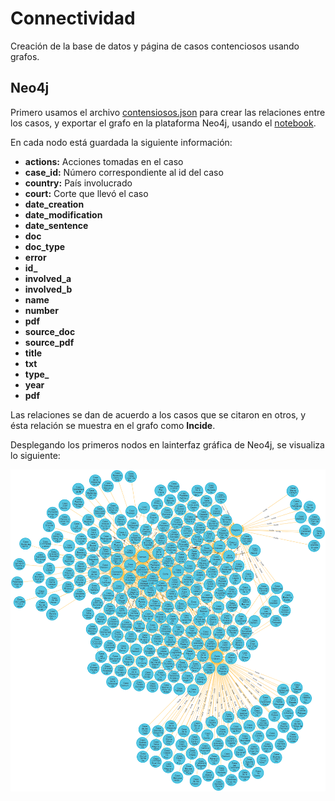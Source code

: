 # Connectividad
Creación de la base de datos y página de casos contenciosos usando grafos.

## Neo4j
Primero usamos el archivo [contensiosos.json](https://github.com/CharlesAG/Connectividad/blob/main/contensiosos.json) para crear las relaciones entre los casos, y exportar el grafo en la plataforma Neo4j, usando el [notebook](https://github.com/CharlesAG/Connectividad/blob/main/Creaci%C3%B3n%20de%20base%20de%20datos%20con%20Py2neo%20(Neo4j%20for%20Python).ipynb).

En cada nodo está guardada la siguiente información:
* **actions:** Acciones tomadas en el caso
* **case_id:** Número correspondiente al id del caso
* **country:** País involucrado 
* **court:** Corte que llevó el caso
* **date_creation**
* **date_modification**
* **date_sentence**
* **doc**
* **doc_type**
* **error**
* **id_**
* **involved_a**
* **involved_b**
* **name**
* **number**
* **pdf**
* **source_doc**
* **source_pdf**
* **title**
* **txt**
* **type_**
* **year**
* **pdf**

Las relaciones se dan de acuerdo a los casos que se citaron en otros, y ésta relación se muestra en el grafo como **Incide**.

Desplegando los primeros nodos en lainterfaz gráfica de Neo4j, se visualiza lo siguiente:

![Image of graph database](https://github.com/CharlesAG/Connectividad/blob/main/images/graph1.png)

